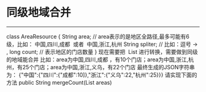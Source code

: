 #  同级地域合并 

---

class AreaResource {
String area; // area表示的是地区全路径,最多可能有6级，比如： 中国,四川,成都  或者  中国,浙江,杭州
String spliter; // 比如：逗号 -> ,
long count; // 表示地区的门店数量
}
现在需要把  List<AreaResource> 进行转换，需要做到同级的地域能合并
比如：area为中国,四川,成都 ，有10个门店；area为中国,浙江,杭州，有25个门店；area为中国,浙江,义乌，有22个门店
最终生成的JSON字符串为：  {"中国":{"四川":{"成都":10]},"浙江":{"义乌":22,"杭州":25}}}
请实现下面的方法 public String mergeCount(List<AreaResource> areas) 
